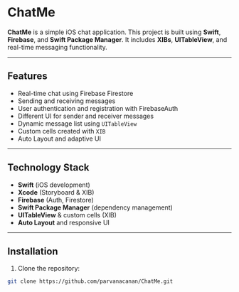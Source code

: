 # ChatMe

**ChatMe** is a simple iOS chat application. This project is built using **Swift**, **Firebase**, and **Swift Package Manager**. It includes **XIBs**, **UITableView**, and real-time messaging functionality.

---

## Features

- Real-time chat using Firebase Firestore
- Sending and receiving messages
- User authentication and registration with FirebaseAuth
- Different UI for sender and receiver messages
- Dynamic message list using `UITableView`
- Custom cells created with `XIB`
- Auto Layout and adaptive UI

---

## Technology Stack

- **Swift** (iOS development)
- **Xcode** (Storyboard & XIB)
- **Firebase** (Auth, Firestore)
- **Swift Package Manager** (dependency management)
- **UITableView** & custom cells (XIB)
- **Auto Layout** and responsive UI

---

## Installation

1. Clone the repository:

```bash
git clone https://github.com/parvanacanan/ChatMe.git
